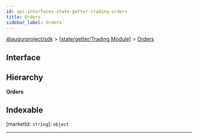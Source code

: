 ```yaml
---
id: api-interfaces-state-getter-trading-orders
title: Orders
sidebar_label: Orders
---
```


[@augurproject/sdk](api-readme.md) > [[state/getter/Trading Module]](api-modules-state-getter-trading-module.md) > [Orders](api-interfaces-state-getter-trading-orders.md)

## Interface

## Hierarchy

**Orders**

## Indexable

\[marketId: `string`\]:&nbsp;`object`

[outcome: `number`]: `object`

[orderType: `string`]: `object`

[orderId: `string`]: [Order](api-interfaces-state-getter-trading-order.md)

---

